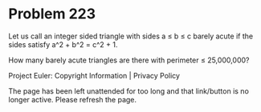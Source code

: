#   Problem 223

   Let us call an integer sided triangle with sides a ≤ b ≤ c barely acute if
   the sides satisfy
   a^2 + b^2 = c^2 + 1.

   How many barely acute triangles are there with perimeter ≤ 25,000,000?

   Project Euler: Copyright Information | Privacy Policy

   The page has been left unattended for too long and that link/button is no
   longer active. Please refresh the page.
